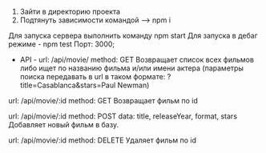 1. Зайти в директорию проекта
2. Подтянуть зависимости командой --> npm i

Для запуска сервера выполнить команду npm start
Для запуска в дебаг режиме - npm test
Порт: 3000;

- API -
url: /api/movie/
method: GET
Возвращает список всех фильмов либо ищет по названию фильма и/или имени актера (параметры поиска передавать в url в таком формате: ?title=Casablanca&stars=Paul Newman)

url: /api/movie/:id
method: GET
Возвращает фильм по id

url: /api/movie/:id
method: POST
data: title, releaseYear, format, stars
Добавляет новый фильм в базу.

url: /api/movie/:id
method: DELETE
Удаляет фильм по id

